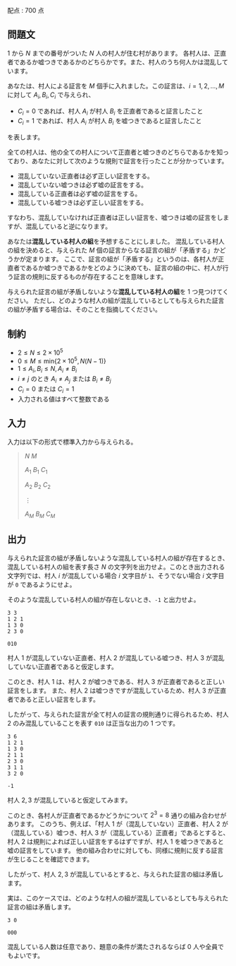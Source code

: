 配点 : $700$ 点

## 問題文

$1$ から $N$ までの番号がついた $N$ 人の村人が住む村があります。
各村人は、正直者であるか嘘つきであるかのどちらかです。また、村人のうち何人かは混乱しています。

あなたは、村人による証言を $M$ 個手に入れました。この証言は、$i=1,2, \ldots ,M$ に対して $A_i, B_i, C_i$ で与えられ、

- $C_i=0$ であれば、村人 $A_i$ が村人 $B_i$ を正直者であると証言したこと
- $C_i=1$ であれば、村人 $A_i$ が村人 $B_i$ を嘘つきであると証言したこと

を表します。

全ての村人は、他の全ての村人について正直者と嘘つきのどちらであるかを知っており、あなたに対して次のような規則で証言を行ったことが分かっています。

- 混乱していない正直者は必ず正しい証言をする。
- 混乱していない嘘つきは必ず嘘の証言をする。
- 混乱している正直者は必ず嘘の証言をする。
- 混乱している嘘つきは必ず正しい証言をする。

すなわち、混乱していなければ正直者は正しい証言を、嘘つきは嘘の証言をしますが、混乱していると逆になります。

あなたは**混乱している村人の組**を予想することにしました。
混乱している村人の組を決めると、与えられた $M$ 個の証言からなる証言の組が「矛盾する」かどうかが定まります。
ここで、証言の組が「矛盾する」というのは、各村人が正直者であるか嘘つきであるかをどのように決めても、証言の組の中に、村人が行う証言の規則に反するものが存在することを意味します。

与えられた証言の組が矛盾しないような**混乱している村人の組**を $1$ つ見つけてください。
ただし、どのような村人の組が混乱しているとしても与えられた証言の組が矛盾する場合は、そのことを指摘してください。

## 制約

- $2 \leq N \leq 2 \times 10^5$
- $0 \leq M \leq \mathrm{min} \lbrace 2 \times 10^5,N(N-1) \rbrace$
- $1 \leq A_i, B_i \leq N, A_i \neq B_i$
- $i\neq j$ のとき $A_i\neq A_j$ または $B_i\neq B_j$
- $C_i=0$ または $C_i=1$
- 入力される値はすべて整数である

## 入力

入力は以下の形式で標準入力から与えられる。

> $N$ $M$
> 
> $A_1$ $B_1$ $C_1$
> 
> $A_2$ $B_2$ $C_2$
> 
> $\vdots$
> 
> $A_M$ $B_M$ $C_M$

## 出力

与えられた証言の組が矛盾しないような混乱している村人の組が存在するとき、混乱している村人の組を表す長さ $N$ の文字列を出力せよ。このとき出力される文字列では、村人 $i$ が混乱している場合 $i$ 文字目が `1`、そうでない場合 $i$ 文字目が `0` であるようにせよ。

そのような混乱している村人の組が存在しないとき、`-1` と出力せよ。

```input1
3 3
1 2 1
1 3 0
2 3 0
```

```output1
010
```

村人 $1$ が混乱していない正直者、村人 $2$ が混乱している嘘つき、村人 $3$ が混乱していない正直者であると仮定します。

このとき、村人 $1$ は、村人 $2$ が嘘つきである、村人 $3$ が正直者であると正しい証言をします。
また、村人 $2$ は嘘つきですが混乱しているため、村人 $3$ が正直者であると正しい証言をします。

したがって、与えられた証言が全て村人の証言の規則通りに得られるため、村人 $2$ のみ混乱していることを表す `010` は正当な出力の $1$ つです。

```input2
3 6
1 2 1
1 3 0
2 1 1
2 3 0
3 1 1
3 2 0
```

```output2
-1
```

村人 $2,3$ が混乱していると仮定してみます。

このとき、各村人が正直者であるかどうかについて $2^3=8$ 通りの組み合わせがあります。
このうち、例えば、「村人 $1$ が（混乱していない）正直者、村人 $2$ が（混乱している）嘘つき、村人 $3$ が（混乱している）正直者」であるとすると、村人 $2$ は規則によれば正しい証言をするはずですが、村人 $1$ を嘘つきであると嘘の証言をしています。
他の組み合わせに対しても、同様に規則に反する証言が生じることを確認できます。

したがって、村人 $2,3$ が混乱しているとすると、与えられた証言の組は矛盾します。

実は、このケースでは、どのような村人の組が混乱しているとしても与えられた証言の組は矛盾します。

```input3
3 0
```

```output3
000
```

混乱している人数は任意であり、題意の条件が満たされるならば $0$ 人や全員でもよいです。